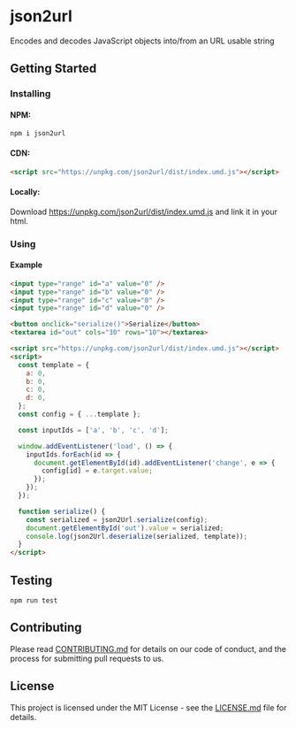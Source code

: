 # json2url

Encodes and decodes JavaScript objects into/from an URL usable string

## Getting Started

### Installing

#### NPM:

```
npm i json2url
```

#### CDN:

```html
<script src="https://unpkg.com/json2url/dist/index.umd.js"></script>
```

#### Locally:

Download <https://unpkg.com/json2url/dist/index.umd.js> and link it in your html.

### Using

#### Example

```html
<input type="range" id="a" value="0" />
<input type="range" id="b" value="0" />
<input type="range" id="c" value="0" />
<input type="range" id="d" value="0" />

<button onclick="serialize()">Serialize</button>
<textarea id="out" cols="30" rows="10"></textarea>

<script src="https://unpkg.com/json2url/dist/index.umd.js"></script>
<script>
  const template = {
    a: 0,
    b: 0,
    c: 0,
    d: 0,
  };
  const config = { ...template };

  const inputIds = ['a', 'b', 'c', 'd'];

  window.addEventListener('load', () => {
    inputIds.forEach(id => {
      document.getElementById(id).addEventListener('change', e => {
        config[id] = e.target.value;
      });
    });
  });

  function serialize() {
    const serialized = json2Url.serialize(config);
    document.getElementById('out').value = serialized;
    console.log(json2Url.deserialize(serialized, template));
  }
</script>
```

## Testing

```
npm run test
```

## Contributing

Please read [CONTRIBUTING.md](CONTRIBUTING.md) for details on our code of conduct, and the process for submitting pull requests to us.

## License

This project is licensed under the MIT License - see the [LICENSE.md](LICENSE.md) file for details.
